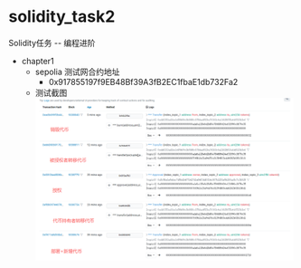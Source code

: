 # solidity_task2
Solidity任务 -- 编程进阶

- chapter1
  - sepolia 测试网合约地址
    - 0x917855197f9EB48Bf39A3fB2EC1fbaE1db732Fa2
  - 测试截图
![](res/2025-10-04-13-00-37.png)